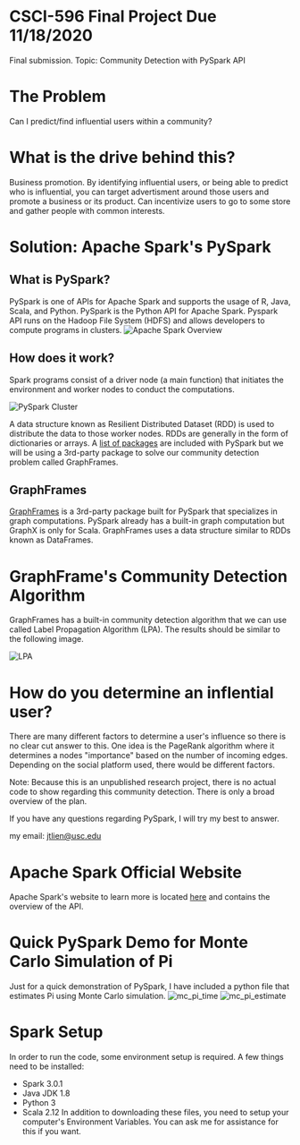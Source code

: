 # CSCI-596 Final Project Due 11/18/2020
Final submission. Topic: Community Detection with PySpark API 

# The Problem
Can I predict/find influential users within a community? 

# What is the drive behind this?
Business promotion. By identifying influential users, or being able to predict who is influential, you can target advertisment around those users and promote a business or its product. Can incentivize users to go to some store and gather people with common interests.

# Solution: Apache Spark's PySpark
## What is PySpark?
PySpark is one of APIs for Apache Spark and supports the usage of R, Java, Scala, and Python. PySpark is the Python API for Apache Spark. Pyspark API runs on the Hadoop File System (HDFS) and allows developers to compute programs in clusters. 
![Apache Spark Overview](https://d1.awsstatic.com/Data%20Lake/what-is-apache-spark.b3a3099296936df595d9a7d3610f1a77ff0749df.PNG)

## How does it work?
Spark programs consist of a driver node (a main function) that initiates the environment and worker nodes to conduct the computations.

![PySpark Cluster](https://spark.apache.org/docs/latest/img/cluster-overview.png)

A data structure known as Resilient Distributed Dataset (RDD) is used to distribute the data to those worker nodes. RDDs are generally in the form of dictionaries or arrays. 
A [list of packages](https://spark.apache.org/docs/latest/api/python/index.html) are included with PySpark but we will be using a 3rd-party package to solve our community detection problem called GraphFrames. 

## GraphFrames
[GraphFrames](https://graphframes.github.io/graphframes/docs/_site/index.html) is a 3rd-party package built for PySpark that specializes in graph computations. PySpark already has a built-in graph computation but GraphX is only for Scala. GraphFrames uses a data structure similar to RDDs known as DataFrames. 

# GraphFrame's Community Detection Algorithm
GraphFrames has a built-in community detection algorithm that we can use called Label Propagation Algorithm (LPA). The results should be similar to the following image.

![LPA](https://github.com/johnsonlien/CSCI-596/blob/main/lpa.png?raw=true)

# How do you determine an inflential user?
There are many different factors to determine a user's influence so there is no clear cut answer to this. One idea is the PageRank algorithm where it determines a nodes "importance" based on the number of incoming edges. Depending on the social platform used, there would be different factors. 


Note: Because this is an unpublished research project, there is no actual code to show regarding this community detection. There is only a broad overview of the plan.

If you have any questions regarding PySpark, I will try my best to answer.

my email: jtlien@usc.edu


# Apache Spark Official Website
Apache Spark's website to learn more is located [here](https://spark.apache.org/docs/3.0.1/) and contains the overview of the API.

# Quick PySpark Demo for Monte Carlo Simulation of Pi
Just for a quick demonstration of PySpark, I have included a python file that estimates Pi using Monte Carlo simulation. 
![mc_pi_time](https://github.com/johnsonlien/CSCI-596/blob/main/PySpark_MC_Pi_Example/pyspark_mc_pi_timing.png?raw=true) 
![mc_pi_estimate](https://github.com/johnsonlien/CSCI-596/blob/main/PySpark_MC_Pi_Example/pyspark_mc_pi_estimations.png?raw=true)

# Spark Setup
In order to run the code, some environment setup is required. A few things need to be installed:
* Spark 3.0.1
* Java JDK 1.8
* Python 3
* Scala 2.12
In addition to downloading these files, you need to setup your computer's Environment Variables. You can ask me for assistance for this if you want. 
